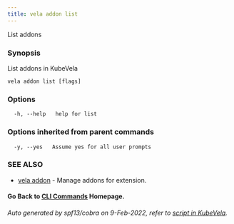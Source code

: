 ```yaml
---
title: vela addon list
---
```


List addons

### Synopsis

List addons in KubeVela

```
vela addon list [flags]
```

### Options

```
  -h, --help   help for list
```

### Options inherited from parent commands

```
  -y, --yes   Assume yes for all user prompts
```

### SEE ALSO

* [vela addon](vela_addon)	 - Manage addons for extension.

#### Go Back to [CLI Commands](vela) Homepage.


###### Auto generated by spf13/cobra on 9-Feb-2022, refer to [script in KubeVela](https://github.com/kubevela/kubevela/tree/master/hack/docgen).
